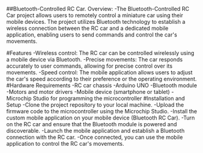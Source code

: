 ##Bluetooth-Controlled RC Car.
Overview:
-The Bluetooth-Controlled RC Car project allows users to remotely control a miniature car using their mobile devices. The project utilizes Bluetooth technology to establish a wireless connection between the RC car and a dedicated mobile application, enabling users to send commands and control the car's movements.

#Features
-Wireless control: The RC car can be controlled wirelessly using a mobile device via Bluetooth.
-Precise movements: The car responds accurately to user commands, allowing for precise control over its movements.
-Speed control: The mobile application allows users to adjust the car's speed according to their preference or the operating environment.
#Hardware Requirements
-RC car chassis
-Arduino UNO
-Bluetooth module
-Motors and motor drivers
-Mobile device (smartphone or tablet)
-Microchip Studio for programming the microcontroller
#Installation and Setup
-Clone the project repository to your local machine.
-Upload the firmware code to the microcontroller using the Microchip Studio.
-Install the custom mobile application on your mobile device (Bluetooth RC Car).
-Turn on the RC car and ensure that the Bluetooth module is powered and discoverable.
-Launch the mobile application and establish a Bluetooth connection with the RC car.
-Once connected, you can use the mobile application to control the RC car's movements.
